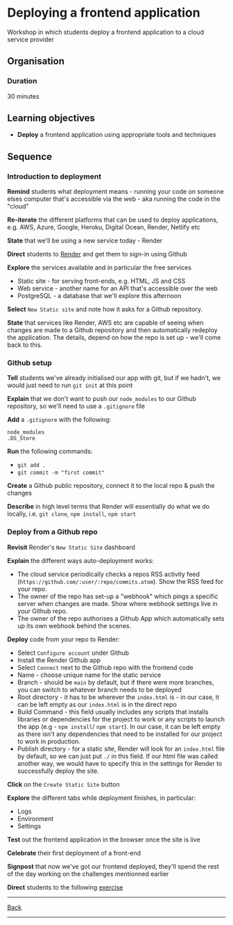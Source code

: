 # Deploying a frontend application 

Workshop in which students deploy a frontend application to a cloud service provider

## Organisation

### Duration

30 minutes

## Learning objectives

- **Deploy** a frontend application using appropriate tools and techniques

## Sequence

### Introduction to deployment

**Remind** students what deployment means - running your code on someone elses computer that's accessible via the web - aka running the code in the "cloud"

**Re-iterate** the different platforms that can be used to deploy applications, e.g. AWS, Azure, Google, Heroku, Digital Ocean, Render, Netlify etc

**State** that we'll be using a new service today - Render

**Direct** students to [Render](https://render.com/) and get them to sign-in using Github

**Explore** the services available and in particular the free services
- Static site - for serving front-ends, e.g. HTML, JS and CSS
- Web service - another name for an API that's accessible over the web
- PostgreSQL - a database that we'll explore this afternoon

**Select** `New Static site` and note how it asks for a Github repository.

**State** that services like Render, AWS etc are capable of seeing when changes are made to a Github repository and then automatically redeploy the application. The details, depend on how the repo is set up - we'll come back to this.

### Github setup 

**Tell** students we've already initialised our app with git, but if we hadn't, we would just need to run `git init` at this point

**Explain** that we don't want to push our `node_modules` to our Github repository, so we'll need to use a `.gitignore` file

**Add** a `.gitignore` with the following:

```
node_modules
.DS_Store
```

**Run** the following commands:
- `git add .`
- `git commit -m "first commit"`

**Create** a Github public repository, connect it to the local repo & push the changes

**Describe** in high level terms that Render will essentially do what we do locally, i.e. `git clone`, `npm install`, `npm start`

### Deploy from a Github repo

**Revisit** Render's `New Static Site` dashboard

**Explain** the different ways auto-deployment works:
- The cloud service periodically checks a repos RSS activity feed (`https://github.com/:user/:repo/commits.atom`). Show the RSS feed for your repo.
- The owner of the repo has set-up a "webhook" which pings a specific server when changes are made. Show where webhook settings live in your Github repo.
- The owner of the repo authorises a Github App which automatically sets up its own webhook behind the scenes.

**Deploy** code from your repo to Render: 
- Select `Configure account` under Github
- Install the Render Github app
- Select `Connect` next to the Github repo with the frontend code
- Name - choose unique name for the static service
- Branch - should be `main` by default, but if there were more branches, you can switch to whatever branch needs to be deployed
- Root directory - it has to be wherever the `index.html` is - in our case, it can be left empty as our `index.html` is in the direct repo
- Build Command - this field usually includes any scripts that installs libraries or dependencies for the project to work or any scripts to launch the app (e.g - `npm install`/ `npm start`). In our case, it can be left empty as there isn't any dependencies that need to be installed for our project to work in production. 
- Publish directory - for a static site, Render will look for an `index.html` file by default, so we can just put `./` in this field. If our html file was called another way, we would have to specify this in the settings for Render to successfully deploy the site.  

**Click** on the `Create Static Site` button 

**Explore** the different tabs while deployment finishes, in particular: 
- Logs
- Environment
- Settings

**Test** out the frontend application in the browser once the site is live 

**Celebrate** their first deployment of a front-end

**Signpost** that now we've got our frontend deployed, they'll spend the rest of the day working on the challenges mentionned earlier 

**Direct** students to the following [exercise](https://github.com/LaFosseAcademy/discovery-student-repos/tree/main/week-1/front-end-development/fruit-salad-exercise)

---

[Back](./README.md)

---